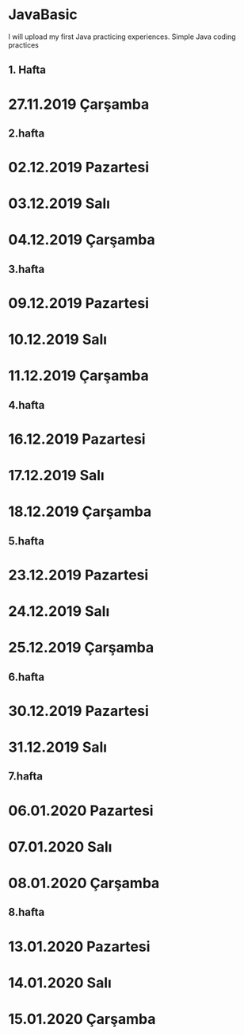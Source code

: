 # JavaBasic
I will upload my first Java practicing experiences.
Simple Java coding practices

## 1. Hafta
# 27.11.2019 Çarşamba
## 2.hafta
# 02.12.2019 Pazartesi
# 03.12.2019 Salı
# 04.12.2019 Çarşamba
## 3.hafta
# 09.12.2019 Pazartesi
# 10.12.2019 Salı
# 11.12.2019 Çarşamba
## 4.hafta
#  16.12.2019 Pazartesi
# 17.12.2019 Salı
# 18.12.2019 Çarşamba
## 5.hafta
# 23.12.2019 Pazartesi
# 24.12.2019 Salı
# 25.12.2019 Çarşamba
## 6.hafta
# 30.12.2019 Pazartesi
# 31.12.2019 Salı
## 7.hafta
# 06.01.2020 Pazartesi
# 07.01.2020 Salı
# 08.01.2020 Çarşamba
## 8.hafta
# 13.01.2020 Pazartesi
# 14.01.2020 Salı
# 15.01.2020 Çarşamba

